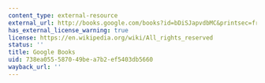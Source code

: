 ```yaml
---
content_type: external-resource
external_url: http://books.google.com/books?id=bDiSJapvdbMC&printsec=frontcover
has_external_license_warning: true
license: https://en.wikipedia.org/wiki/All_rights_reserved
status: ''
title: Google Books
uid: 738ea055-5870-49be-a7b2-ef5403db5660
wayback_url: ''
---
```

